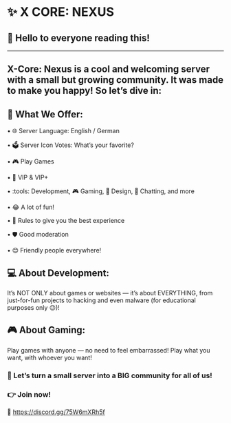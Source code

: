 # :sparkles: X CORE: NEXUS
## :wave: Hello to everyone reading this!
-------------------------------------------------------------------------------------
X-Core: Nexus is a cool and welcoming server with a small but growing community.
It was made to make you happy! So let’s dive in:
-------------------------------------------------------------------------------------
## :gift: What We Offer:

• :globe_with_meridians: Server Language: English / German

• :ballot_box: Server Icon Votes: What’s your favorite?

• :video_game: Play Games

• :crown: VIP & VIP+

• :tools: Development, :video_game: Gaming, :art: Design, :speech_balloon: Chatting, and more

• :joy: A lot of fun!

• :scroll: Rules to give you the best experience

• :shield: Good moderation

• :blush: Friendly people everywhere!

## :computer: About Development:
It’s NOT ONLY about games or websites — it’s about EVERYTHING,
from just-for-fun projects to hacking and even malware (for educational purposes only :wink:)!

## :video_game: About Gaming:
Play games with anyone — no need to feel embarrassed!
Play what you want, with whoever you want!

### :rocket: Let’s turn a small server into a BIG community for all of us!
### :point_right: Join now!
:link: https://discord.gg/75W6mXRh5f  
